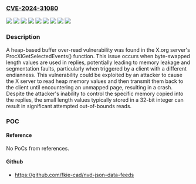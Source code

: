 ### [CVE-2024-31080](https://cve.mitre.org/cgi-bin/cvename.cgi?name=CVE-2024-31080)
![](https://img.shields.io/static/v1?label=Product&message=Fedora&color=blue)
![](https://img.shields.io/static/v1?label=Product&message=Red%20Hat%20Enterprise%20Linux%206&color=blue)
![](https://img.shields.io/static/v1?label=Product&message=Red%20Hat%20Enterprise%20Linux%207&color=blue)
![](https://img.shields.io/static/v1?label=Product&message=Red%20Hat%20Enterprise%20Linux%208&color=blue)
![](https://img.shields.io/static/v1?label=Product&message=Red%20Hat%20Enterprise%20Linux%209&color=blue)
![](https://img.shields.io/static/v1?label=Product&message=xorg-server&color=blue)
![](https://img.shields.io/static/v1?label=Product&message=xwayland&color=blue)
![](https://img.shields.io/static/v1?label=Version&message=n%2Fa&color=blue)
![](https://img.shields.io/static/v1?label=Vulnerability&message=Buffer%20Over-read&color=brighgreen)

### Description

A heap-based buffer over-read vulnerability was found in the X.org server's ProcXIGetSelectedEvents() function. This issue occurs when byte-swapped length values are used in replies, potentially leading to memory leakage and segmentation faults, particularly when triggered by a client with a different endianness. This vulnerability could be exploited by an attacker to cause the X server to read heap memory values and then transmit them back to the client until encountering an unmapped page, resulting in a crash. Despite the attacker's inability to control the specific memory copied into the replies, the small length values typically stored in a 32-bit integer can result in significant attempted out-of-bounds reads.

### POC

#### Reference
No PoCs from references.

#### Github
- https://github.com/fkie-cad/nvd-json-data-feeds


